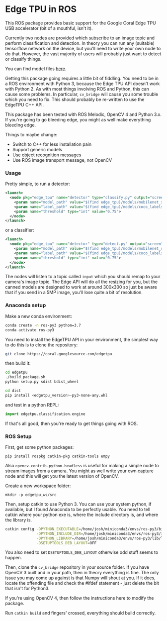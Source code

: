 # Edge TPU in ROS

This ROS package provides basic support for the Google Coral Edge TPU USB accelerator (bit of a mouthful, isn't it).

Currently two nodes are provided which subscribe to an image topic and perform classification and detection. In theory you can run any (suitable) tensorflow network on the device, but you'll need to write your own node to do that. However, the vast majority of users will probably just want to detect or classify things.

You can find model files [here](https://coral.googlesource.com/edgetpu/+/refs/heads/release-chef/test_data/).

Getting this package going requires a little bit of fiddling. You need to be in a ROS environment with Python 3, because the Edge TPU API doesn't work with Python 2. As with most things involving ROS and Python, this can cause some problems. In particular, `cv_bridge` will cause you some trouble which you need to fix. This should probably be re-written to use the EdgeTPU C++ API.

This package has been tested with ROS Melodic, OpenCV 4 and Python 3.x. If you're going to go bleeding edge, you might as well make everything bleeding edge.

Things to maybe change:

- Switch to C++ for less installation pain
- Support generic models
- Use object recognition messages
- Use ROS image transport message, not OpenCV

### Usage

Pretty simple, to run a detector:

``` xml
<launch>
  <node pkg="edge_tpu" name="detector" type="classify.py" output="screen">
    <param name="model_path" value="$(find edge_tpu)/models/mobilenet_ssd_v2_coco_quant_postprocess_edgetpu.tflite" />
    <param name="label_path" value="$(find edge_tpu)/models/coco_labels.txt" />
    <param name="threshold" type="int" value="0.75">
  </node>
</launch>
```

or a classifier:

``` xml
<launch>
  <node pkg="edge_tpu" name="detector" type="detect.py" output="screen">
    <param name="model_path" value="$(find edge_tpu)/models/mobilenet_ssd_v2_coco_quant_postprocess_edgetpu.tflite" />
    <param name="label_path" value="$(find edge_tpu)/models/coco_labels.txt" />
    <param name="threshold" type="int" value="0.75">
  </node>
</launch>
```

The nodes will listen to a topic called `input` which you should remap to your camera's image topic. The Edge API will do all the resizing for you, but the canned models are designed to work at around 300x300 so just be aware that if you send in a 5MP image, you'll lose quite a bit of resolution.

### Anaconda setup

Make a new conda environment:

``` bash
conda create -n ros-py3 python=3.7
conda activate ros-py3
```

You need to install the EdgeTPU API in your environment, the simplest way to do this is to clone the repository:

``` bash
git clone https://coral.googlesource.com/edgetpu
```

then build it:

``` bash
cd edgetpu
./build_package.sh
python setup.py sdist bdist_wheel

cd dist
pip install <edgetpu_version>-py3-none-any.whl
```

and test in a python REPL:

``` python
import edgetpu.classification.engine

```

If that's all good, then you're ready to get things going with ROS.

### ROS Setup

First, get some python packages:

`pip install rospkg catkin-pkg catkin-tools empy`

Also `opencv-contrib-python-headless` is useful for making a simple node to stream images from a camera. You might as well write your own capture node and this will get you the latest version of OpenCV.

Create a new workspace folder:

`mkdir -p edgetpu_ws/src`

Then, setup catkin to use Python 3. You can use your system python, if available, but I found Anaconda to be perfectly usable. You need to tell catkin where your python exe is, where the include directory is, and where the library is.

``` bash
catkin config -DPYTHON_EXECUTABLE=/home/josh/miniconda3/envs/ros-py3/bin/python \
              -DPYTHON_INCLUDE_DIR=/home/josh/miniconda3/envs/ros-py3/include/python3.5m \
              -DPYTHON_LIBRARY=/home/josh/miniconda3/envs/ros-py3/lib/libpython3.5m.so \
              -DSETUPTOOLS_DEB_LAYOUT=OFF
```

You also need to set `DSETUPTOOLS_DEB_LAYOUT` otherwise odd stuff seems to happen.

Then, clone the `cv_bridge` repository in your source folder. If you have OpenCV 3 built and in your path, then in theory everything is fine. The only issue you may come up against is that Numpy will shout at you. If it does, locate the offending file and check the #ifdef statement - just delete the bit that isn't for Python3.

If you're using OpenCV 4, then follow the instructions here to modify the package.

Run `catkin build` and fingers' crossed, everything should build correctly.
